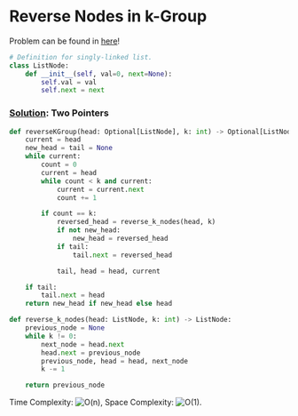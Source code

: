 # Reverse Nodes in k-Group

Problem can be found in [here](https://leetcode.com/problems/reverse-nodes-in-k-group/)!

```python
# Definition for singly-linked list.
class ListNode:
    def __init__(self, val=0, next=None):
        self.val = val
        self.next = next
```

### [Solution](/Linked%20List/25-ReverseNodesink-Group/solution.py): Two Pointers

```python
def reverseKGroup(head: Optional[ListNode], k: int) -> Optional[ListNode]:
    current = head
    new_head = tail = None
    while current:
        count = 0
        current = head
        while count < k and current:
            current = current.next
            count += 1

        if count == k:
            reversed_head = reverse_k_nodes(head, k)
            if not new_head:
                new_head = reversed_head
            if tail:
                tail.next = reversed_head

            tail, head = head, current

    if tail:
        tail.next = head
    return new_head if new_head else head

def reverse_k_nodes(head: ListNode, k: int) -> ListNode:
    previous_node = None
    while k != 0:
        next_node = head.next
        head.next = previous_node
        previous_node, head = head, next_node
        k -= 1

    return previous_node
```

Time Complexity: ![O(n)](<https://latex.codecogs.com/svg.image?\inline&space;O(n)>), Space Complexity: ![O(1)](<https://latex.codecogs.com/svg.image?\inline&space;O(1)>).
